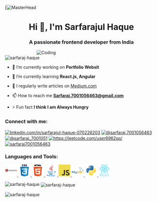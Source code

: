 [![MasterHead](https://previews.123rf.com/images/karpenkoilia/karpenkoilia1806/karpenkoilia180600011/102988806-vector-line-web-concept-for-programming-linear-web-banner-for-coding.jpg)
<h1 align="center">Hi 👋, I'm Sarfarajul Haque</h1>
<h3 align="center">A passionate frontend developer from India</h3>
<img align="right" alt="Coding" width="400" src="https://images.unsplash.com/photo-1588354924596-71b1cb1393fb?ixlib=rb-4.0.3&ixid=MnwxMjA3fDB8MHxwaG90by1wYWdlfHx8fGVufDB8fHx8&auto=format&fit=crop&w=1170&q=80">

<p align="left"> <img src="https://komarev.com/ghpvc/?username=sarfaraj-haque&label=Profile%20views&color=0e75b6&style=flat" alt="sarfaraj-haque" /> </p>

- 🔭 I’m currently working on **Portfolio Websit**

- 🌱 I’m currently learning **React.js, Angular**

- 📝 I regularly write articles on [Medium.com](Medium.com)

- 📫 How to reach me **Sarfaraj.7001056463@gmail.com**

- ⚡ Fun fact **I think I am Always Hungry**

<h3 align="left">Connect with me:</h3>
<p align="left">
<a href="https://linkedin.com/in/linkedin.com/in/sarfarajul-haque-070226203" target="blank"><img align="center" src="https://raw.githubusercontent.com/rahuldkjain/github-profile-readme-generator/master/src/images/icons/Social/linked-in-alt.svg" alt="linkedin.com/in/sarfarajul-haque-070226203" height="30" width="40" /></a>
<a href="https://medium.com/@sarfaraj.7001056463" target="blank"><img align="center" src="https://raw.githubusercontent.com/rahuldkjain/github-profile-readme-generator/master/src/images/icons/Social/medium.svg" alt="@sarfaraj.7001056463" height="30" width="40" /></a>
<a href="https://www.hackerrank.com/@sarfaraj_7001051" target="blank"><img align="center" src="https://raw.githubusercontent.com/rahuldkjain/github-profile-readme-generator/master/src/images/icons/Social/hackerrank.svg" alt="@sarfaraj_7001051" height="30" width="40" /></a>
<a href="https://www.leetcode.com/https://leetcode.com/user6962sp/" target="blank"><img align="center" src="https://raw.githubusercontent.com/rahuldkjain/github-profile-readme-generator/master/src/images/icons/Social/leet-code.svg" alt="https://leetcode.com/user6962sp/" height="30" width="40" /></a>
<a href="https://auth.geeksforgeeks.org/user/sarfaraj7001056463" target="blank"><img align="center" src="https://raw.githubusercontent.com/rahuldkjain/github-profile-readme-generator/master/src/images/icons/Social/geeks-for-geeks.svg" alt="sarfaraj7001056463" height="30" width="40" /></a>
</p>

<h3 align="left">Languages and Tools:</h3>
<p align="left"> <a href="https://angular.io" target="_blank" rel="noreferrer"> <img src="https://raw.githubusercontent.com/devicons/devicon/master/icons/angularjs/angularjs-original-wordmark.svg" alt="angularjs" width="40" height="40"/> </a> <a href="https://www.w3schools.com/css/" target="_blank" rel="noreferrer"> <img src="https://raw.githubusercontent.com/devicons/devicon/master/icons/css3/css3-original-wordmark.svg" alt="css3" width="40" height="40"/> </a> <a href="https://www.w3.org/html/" target="_blank" rel="noreferrer"> <img src="https://raw.githubusercontent.com/devicons/devicon/master/icons/html5/html5-original-wordmark.svg" alt="html5" width="40" height="40"/> </a> <a href="https://www.java.com" target="_blank" rel="noreferrer"> <img src="https://raw.githubusercontent.com/devicons/devicon/master/icons/java/java-original.svg" alt="java" width="40" height="40"/> </a> <a href="https://developer.mozilla.org/en-US/docs/Web/JavaScript" target="_blank" rel="noreferrer"> <img src="https://raw.githubusercontent.com/devicons/devicon/master/icons/javascript/javascript-original.svg" alt="javascript" width="40" height="40"/> </a> <a href="https://www.mysql.com/" target="_blank" rel="noreferrer"> <img src="https://raw.githubusercontent.com/devicons/devicon/master/icons/mysql/mysql-original-wordmark.svg" alt="mysql" width="40" height="40"/> </a> <a href="https://www.python.org" target="_blank" rel="noreferrer"> <img src="https://raw.githubusercontent.com/devicons/devicon/master/icons/python/python-original.svg" alt="python" width="40" height="40"/> </a> <a href="https://reactjs.org/" target="_blank" rel="noreferrer"> <img src="https://raw.githubusercontent.com/devicons/devicon/master/icons/react/react-original-wordmark.svg" alt="react" width="40" height="40"/> </a> </p>

<p><img align="left" src="https://github-readme-stats.vercel.app/api/top-langs?username=sarfaraj-haque&show_icons=true&locale=en&layout=compact" alt="sarfaraj-haque" /></p>

<p>&nbsp;<img align="center" src="https://github-readme-stats.vercel.app/api?username=sarfaraj-haque&show_icons=true&locale=en" alt="sarfaraj-haque" /></p>

<p><img align="center" src="https://github-readme-streak-stats.herokuapp.com/?user=sarfaraj-haque&" alt="sarfaraj-haque" /></p>
